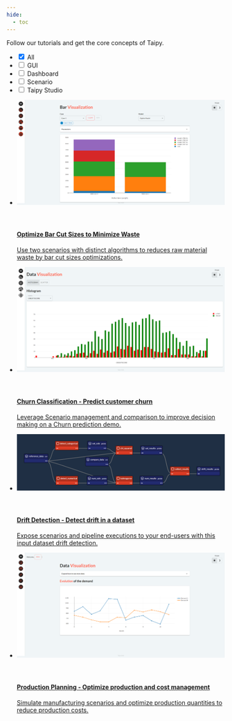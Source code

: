 ```yaml
---
hide:
  - toc
---
```


Follow our tutorials and get the core concepts of Taipy.

<!-- Filters -->
<ul class="tp-pills-list tp-pills-filter">
  <li>
    <input type="checkbox" name="filter-all" id="filter-all" value="all" checked>
    <label class="tp-pill" for="filter-all">
      <span>All</span>
    </label>
  </li>
  <li>
    <input type="checkbox" name="filter-gui" id="filter-gui" value="gui">
    <label class="tp-pill" for="filter-gui">
      <span>GUI</span>
    </label>
  </li>
  <li>
    <input type="checkbox" name="filter-dashboard" id="filter-dashboard" value="dashboard">
    <label class="tp-pill" for="filter-dashboard">
      <span>Dashboard</span>
    </label>
  </li>
  <li>
    <input type="checkbox" name="filter-scenario" id="filter-scenario" value="scenario">
    <label class="tp-pill" for="filter-scenario">
      <span>Scenario</span>
    </label>
  </li>
  <li>
    <input type="checkbox" name="filter-studio" id="filter-studio" value="studio">
    <label class="tp-pill" for="filter-studio">
      <span>Taipy Studio</span>
    </label>
  </li>
</ul>

<ul class="tp-row tp-row--gutter-sm tp-filtered">
  <li class="tp-col-12 tp-col-md-6 d-flex" data-keywords="gui optimization scenario">
    <a class="tp-content-card tp-content-card--horizontal tp-content-card--small" href="bar_cutting/">
      <header class="tp-content-card-header">
        <img class="tp-content-card-image" src="bar_cutting/images/bar-cutting-bar-Visualization.png">
      </header>
      <div class="tp-content-card-body">
        <h4>Optimize Bar Cut Sizes to Minimize Waste</h4>
        <p>
          Use two scenarios with distinct algorithms to reduces raw material waste by bar cut sizes optimizations.
        </p>
      </div>
    </a>
  </li>
  <li class="tp-col-12 tp-col-md-6 d-flex" data-keywords="gui ai classification scenario">
    <a class="tp-content-card tp-content-card--horizontal tp-content-card--small" href="churn_classification/">
      <header class="tp-content-card-header">
        <img class="tp-content-card-image" src="churn_classification/images/churn-classification-data-Visualization-histogram.png">
      </header>
      <div class="tp-content-card-body">
        <h4>Churn Classification - Predict customer churn</h4>
        <p>
          Leverage Scenario management and comparison to improve decision making on a Churn prediction demo.
        </p>
      </div>
    </a>
  </li>
  <li class="tp-col-12 tp-col-md-6 d-flex" data-keywords="gui ai scenario datanode dag configuration">
    <a class="tp-content-card tp-content-card--horizontal tp-content-card--small" href="drift_detection/">
      <header class="tp-content-card-header">
        <img class="tp-content-card-image" src="drift_detection/images/drift-detection-pipeline.png">
      </header>
      <div class="tp-content-card-body">
        <h4>Drift Detection - Detect drift in a dataset</h4>
        <p>
          Expose scenarios and pipeline executions to your end-users with this input dataset drift detection.
        </p>
      </div>
    </a>
  </li>
  <li class="tp-col-12 tp-col-md-6 d-flex" data-keywords="gui optimization scenario cycle comparison">
    <a class="tp-content-card tp-content-card--horizontal tp-content-card--small" href="production_planning/">
      <header class="tp-content-card-header">
        <img class="tp-content-card-image" src="production_planning/images/production-planning-data-visualization.png">
      </header>
      <div class="tp-content-card-body">
        <h4>Production Planning - Optimize production and cost management</h4>
        <p>
          Simulate manufacturing scenarios and optimize production quantities to reduce production costs.
        </p>
      </div>
    </a>
  </li>
</ul>
